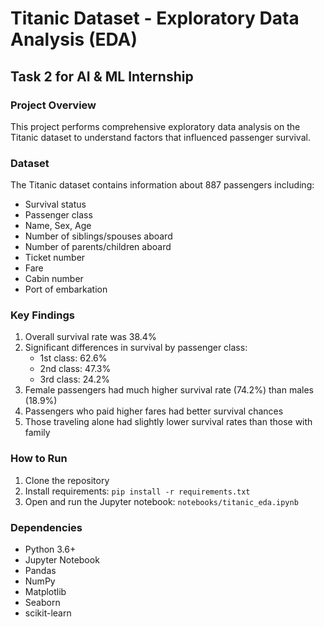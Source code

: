 # Titanic Dataset - Exploratory Data Analysis (EDA)

## Task 2 for AI & ML Internship

### Project Overview
This project performs comprehensive exploratory data analysis on the Titanic dataset to understand factors that influenced passenger survival.

### Dataset
The Titanic dataset contains information about 887 passengers including:
- Survival status
- Passenger class
- Name, Sex, Age
- Number of siblings/spouses aboard
- Number of parents/children aboard
- Ticket number
- Fare
- Cabin number
- Port of embarkation

### Key Findings
1. Overall survival rate was 38.4%
2. Significant differences in survival by passenger class:
   - 1st class: 62.6%
   - 2nd class: 47.3%
   - 3rd class: 24.2%
3. Female passengers had much higher survival rate (74.2%) than males (18.9%)
4. Passengers who paid higher fares had better survival chances
5. Those traveling alone had slightly lower survival rates than those with family

### How to Run
1. Clone the repository
2. Install requirements: `pip install -r requirements.txt`
3. Open and run the Jupyter notebook: `notebooks/titanic_eda.ipynb`

### Dependencies
- Python 3.6+
- Jupyter Notebook
- Pandas
- NumPy
- Matplotlib
- Seaborn
- scikit-learn
